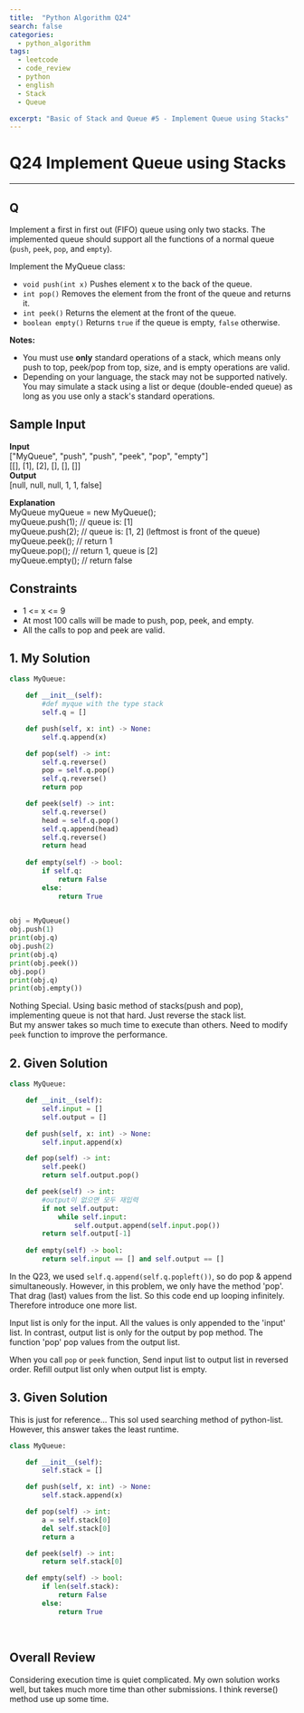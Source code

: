 ```yaml
---
title:  "Python Algorithm Q24"
search: false
categories: 
  - python_algorithm
tags:
  - leetcode
  - code_review
  - python
  - english
  - Stack
  - Queue

excerpt: "Basic of Stack and Queue #5 - Implement Queue using Stacks"
---
```


# Q24 Implement Queue using Stacks
___

## Q

Implement a first in first out (FIFO) queue using only two stacks. The implemented queue should support all the functions of a normal queue (`push`, `peek`, `pop`, and `empty`).

Implement the MyQueue class:

- `void push(int x)` Pushes element x to the back of the queue.
- `int pop()` Removes the element from the front of the queue and returns it.
- `int peek()` Returns the element at the front of the queue.
- `boolean empty()` Returns `true` if the queue is empty, `false` otherwise.  

__Notes:__

- You must use __only__ standard operations of a stack, which means only push to top, peek/pop from top, size, and is empty operations are valid.
- Depending on your language, the stack may not be supported natively. You may simulate a stack using a list or deque (double-ended queue) as long as you use only a stack's standard operations.

## Sample Input 

__Input__  
["MyQueue", "push", "push", "peek", "pop", "empty"]  
[[], [1], [2], [], [], []]  
__Output__  
[null, null, null, 1, 1, false]

__Explanation__  
MyQueue myQueue = new MyQueue();  
myQueue.push(1); // queue is: [1]  
myQueue.push(2); // queue is: [1, 2] (leftmost is front of the queue)  
myQueue.peek(); // return 1  
myQueue.pop(); // return 1, queue is [2]  
myQueue.empty(); // return false  

## Constraints

- 1 <= x <= 9
- At most 100 calls will be made to push, pop, peek, and empty.
- All the calls to pop and peek are valid.

## 1. My Solution

```py
class MyQueue:

    def __init__(self):
        #def myque with the type stack
        self.q = []

    def push(self, x: int) -> None:
        self.q.append(x)

    def pop(self) -> int:
        self.q.reverse()
        pop = self.q.pop()
        self.q.reverse()
        return pop

    def peek(self) -> int:
        self.q.reverse()
        head = self.q.pop()
        self.q.append(head)
        self.q.reverse()
        return head
        
    def empty(self) -> bool:
        if self.q:
            return False
        else:
            return True
        

obj = MyQueue()
obj.push(1)
print(obj.q)
obj.push(2)
print(obj.q)
print(obj.peek())
obj.pop()
print(obj.q)
print(obj.empty())
```

Nothing Special. Using basic method of stacks(push and pop), implementing queue is not that hard. Just reverse the stack list.  
But my answer takes so much time to execute than others. Need to modify `peek` function to improve the performance.

## 2. Given Solution

```py
class MyQueue:

    def __init__(self):
        self.input = []
        self.output = []

    def push(self, x: int) -> None:
        self.input.append(x)

    def pop(self) -> int:
        self.peek()
        return self.output.pop()

    def peek(self) -> int:
        #output이 없으면 모두 재입력
        if not self.output:
            while self.input:
                self.output.append(self.input.pop())
        return self.output[-1]
        
    def empty(self) -> bool:
        return self.input == [] and self.output == []
```

In the Q23, we used `self.q.append(self.q.popleft())`, so do pop & append simultaneously. However, in this problem, we only have the method 'pop'. That drag (last) values from the list. So this code end up looping infinitely. Therefore introduce one more list.  

Input list is only for the input. All the values is only appended to the 'input' list. In contrast, output list is only for the output by pop method. The function 'pop' pop values from the output list.  

When you call `pop` or `peek` function, Send input list to output list in reversed order. Refill output list only when output list is empty.

## 3. Given Solution
This is just for reference... This sol used searching method of python-list. However, this answer takes the least runtime.

```py
class MyQueue:

    def __init__(self):
        self.stack = []

    def push(self, x: int) -> None:
        self.stack.append(x)

    def pop(self) -> int:
        a = self.stack[0]
        del self.stack[0]
        return a

    def peek(self) -> int:
        return self.stack[0]

    def empty(self) -> bool:
        if len(self.stack):
            return False
        else:
            return True
```
<br>

## Overall Review

Considering execution time is quiet complicated. My own solution works well, but takes much more time than other submissions. I think reverse() method use up some time.

